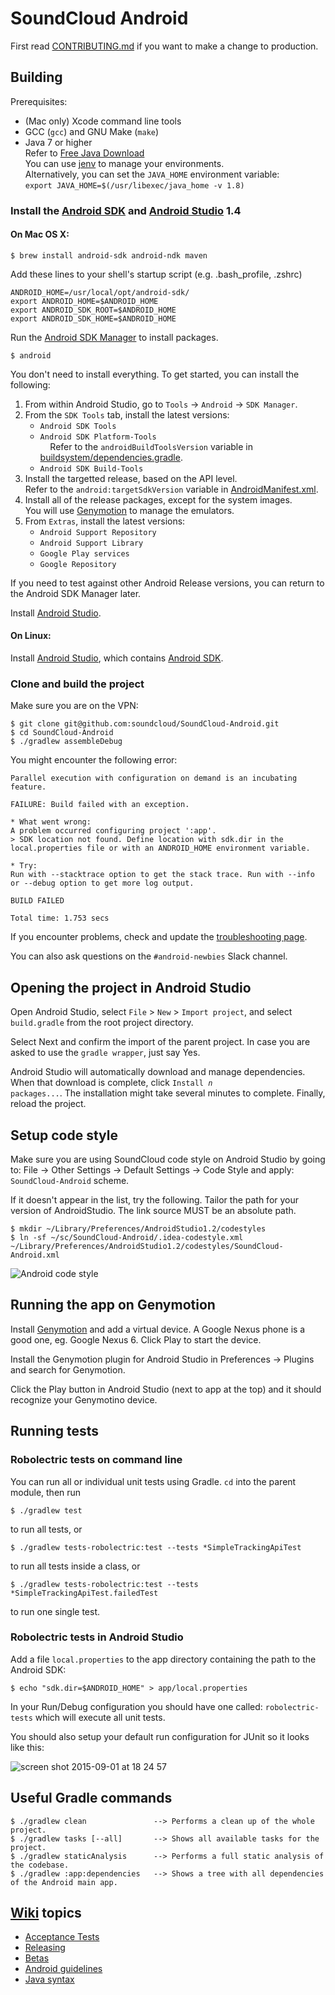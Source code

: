 # SoundCloud Android

First read [CONTRIBUTING.md](CONTRIBUTING.md) if you want to make a change to production.

## Building

Prerequisites:

* (Mac only) Xcode command line tools
* GCC (`gcc`) and GNU Make (`make`)
* Java 7 or higher<br>
  Refer to [Free Java Download][]<br>
  You can use [jenv][] to manage your environments.<br>
  Alternatively, you can set the `JAVA_HOME` environment variable:<br>
	`export JAVA_HOME=$(/usr/libexec/java_home -v 1.8)`

### Install the [Android SDK][] and [Android Studio][] 1.4

#### On Mac OS X:

    $ brew install android-sdk android-ndk maven

Add these lines to your shell's startup script (e.g. .bash_profile, .zshrc)

    ANDROID_HOME=/usr/local/opt/android-sdk/
    export ANDROID_HOME=$ANDROID_HOME
    export ANDROID_SDK_ROOT=$ANDROID_HOME
    export ANDROID_SDK_HOME=$ANDROID_HOME

Run the [Android SDK Manager][] to install packages.

    $ android

You don't need to install everything. To get started, you can install the following:

1. From within Android Studio, go to `Tools` &rarr; `Android` &rarr; `SDK Manager`.
2. From the `SDK Tools` tab, install the latest versions:<br>
   * `Android SDK Tools`<br>
   * `Android SDK Platform-Tools`<br>&nbsp;&nbsp;&nbsp;&nbsp;Refer to the `androidBuildToolsVersion` variable in [buildsystem/dependencies.gradle](buildsystem/dependencies.gradle).<br>
   * `Android SDK Build-Tools`<br>
3. Install the targetted release, based on the API level.<br>Refer to the `android:targetSdkVersion` variable in [AndroidManifest.xml](app/AndroidManifest.xml).
4. Install all of the release packages, except for the system images.<br>You will use [Genymotion][] to manage the emulators.
5. From `Extras`, install the latest versions:
   * `Android Support Repository`
   * `Android Support Library`
   * `Google Play services`
   * `Google Repository`

If you need to test against other Android Release versions, you can return to the Android SDK Manager later.

Install [Android Studio][].

#### On Linux:

Install [Android Studio][], which contains [Android SDK][].

### Clone and build the project

Make sure you are on the VPN:

    $ git clone git@github.com:soundcloud/SoundCloud-Android.git
    $ cd SoundCloud-Android
    $ ./gradlew assembleDebug

You might encounter the following error:

```
Parallel execution with configuration on demand is an incubating feature.

FAILURE: Build failed with an exception.

* What went wrong:
A problem occurred configuring project ':app'.
> SDK location not found. Define location with sdk.dir in the local.properties file or with an ANDROID_HOME environment variable.

* Try:
Run with --stacktrace option to get the stack trace. Run with --info or --debug option to get more log output.

BUILD FAILED

Total time: 1.753 secs
```

If you encounter problems, check and update the [troubleshooting page](https://github.com/soundcloud/SoundCloud-Android/wiki/Troubleshooting).

You can also ask questions on the `#android-newbies` Slack channel.

## Opening the project in Android Studio

Open Android Studio, select `File` > `New` > `Import project`, and select `build.gradle` from the root project directory.

Select Next and confirm the import of the parent project. In case you are asked to use the `gradle wrapper`, just say Yes.

Android Studio will automatically download and manage dependencies. When that download is complete, click <code>Install <i>n</i> packages...</code>. The installation might take several minutes to complete. Finally, reload the project.

## Setup code style

Make sure you are using SoundCloud code style on Android Studio by going to:
File -> Other Settings -> Default Settings -> Code Style and apply: `SoundCloud-Android` scheme.

If it doesn't appear in the list, try the following. Tailor the path for your version of AndroidStudio. The link source MUST be an absolute path.

    $ mkdir ~/Library/Preferences/AndroidStudio1.2/codestyles
    $ ln -sf ~/sc/SoundCloud-Android/.idea-codestyle.xml ~/Library/Preferences/AndroidStudio1.2/codestyles/SoundCloud-Android.xml

![Android code style][Android code style]

## Running the app on Genymotion

Install [Genymotion][] and add a virtual device. A Google Nexus phone is a good one, eg. Google Nexus 6.
Click Play to start the device.

Install the Genymotion plugin for Android Studio in Preferences -> Plugins and search for Genymotion.

Click the Play button in Android Studio (next to app at the top) and it should recognize your Genymotino device.

## Running tests

### Robolectric tests on command line

You can run all or individual unit tests using Gradle. `cd` into the parent module, then run

    $ ./gradlew test

to run all tests, or

    $ ./gradlew tests-robolectric:test --tests *SimpleTrackingApiTest

to run all tests inside a class, or

    $ ./gradlew tests-robolectric:test --tests *SimpleTrackingApiTest.failedTest

to run one single test.

### Robolectric tests in Android Studio

Add a file `local.properties` to the app directory containing the path to the Android SDK:

    $ echo "sdk.dir=$ANDROID_HOME" > app/local.properties

In your Run/Debug configuration you should have one called: `robolectric-tests` which will execute all unit tests.

You should also setup your default run configuration for JUnit so it looks like this:

![screen shot 2015-09-01 at 18 24 57](https://cloud.githubusercontent.com/assets/513206/9610004/22a788ee-50d7-11e5-8789-7ab7c50d60de.png)

## Useful Gradle commands

    $ ./gradlew clean               --> Performs a clean up of the whole project.
    $ ./gradlew tasks [--all]       --> Shows all available tasks for the project.
    $ ./gradlew staticAnalysis      --> Performs a full static analysis of the codebase.
    $ ./gradlew :app:dependencies   --> Shows a tree with all dependencies of the Android main app.

## [Wiki][wiki] topics

* [Acceptance Tests][acceptance-tests]
* [Releasing][releasing]
* [Betas][betas]
* [Android guidelines][android-guide]
* [Java syntax][java-syntax]

[Free Java Download]: http://java.com/en/download
[Android SDK]: http://developer.android.com/sdk/index.html
[Android SDK Manager]: http://developer.android.com/sdk/installing/adding-packages.html
[Android Studio]: http://developer.android.com/sdk/index.html
[Genymotion]: https://www.genymotion.com
[Jenv]: http://www.jenv.be/
[wiki]: https://github.com/soundcloud/SoundCloud-Android/wiki/
[releasing]: https://github.com/soundcloud/SoundCloud-Android/wiki/Releasing
[betas]: https://github.com/soundcloud/SoundCloud-Android/wiki/Betas
[acceptance-tests]: https://github.com/soundcloud/SoundCloud-Android/wiki/Acceptance-Tests
[android-guide]: https://github.com/soundcloud/SoundCloud-Android/wiki/Android-Guidelines
[java-syntax]: https://github.com/soundcloud/SoundCloud-Android/wiki/Java-Syntax-Conventions
[JUnit default run config]: http://f.cl.ly/items/3q3m3v2U0C1b0w1c2D2G/default_junit_run_configuration.png
[Android code style]: http://f.cl.ly/items/1j0U3Q0i330b3G2D3G1D/codestye_soundcloud.png

